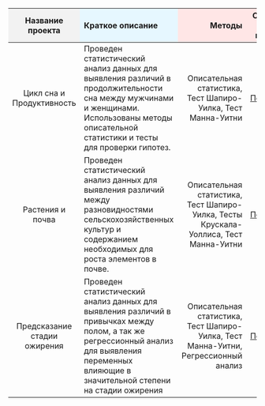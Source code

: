 <table>
  <thead>
    <tr>
      <th style="text-align: center; background-color: #f2f2f2;">Название проекта</th>
      <th style="text-align: left; background-color: #e6f7ff;">Краткое описание</th>
      <th style="text-align: right; background-color: #ffe6e6;">Методы</th>
      <th style="text-align: right; background-color: #ffe6e6;">Ссылка на проект</th>
      <th style="text-align: right; background-color: #ffe6e6;">Платформы и языки программирования</th>
    </tr>
  </thead>
  <tbody>
    <tr>
      <td style="text-align: center;">Цикл сна и Продуктивность</td>
      <td style="text-align: left;">Проведен статистический анализ данных для выявления различий в продолжительности сна между мужчинами и женщинами. Использованы методы описательной статистики и тесты для проверки гипотез.</td>
      <td style="text-align: right;">Описательная статистика, Тест Шапиро-Уилка, Тест Манна-Уитни</td>
      <td style="text-align: right;"><a href="https://github.com/SikeY-stack/R/tree/main/sleep_analysis_project">Перейти</a></td>
      <td style="text-align: right;">Power BI, R</td>
    </tr>
    <tr>
      <td style="text-align: center;">Растения и почва</td>
      <td style="text-align: left;">Проведен статистический анализ данных для выявления различий между разновидностями сельскохозяйственных культур и содержанием необходимых для роста элементов в почве.</td>
      <td style="text-align: right;">Описательная статистика, Тест Шапиро-Уилка, Тесты Крускала-Уоллиса, Тест Манна-Уитни</td>
      <td style="text-align: right;"><a href="https://github.com/SikeY-stack/R/tree/main/Crop%20and%20Soil">Перейти</a></td>
      <td style="text-align: right;">Power BI, R</td>
    </tr>
    <tr>
      <td style="text-align: center;">Предсказание стадии ожирения</td>
      <td style="text-align: left;">Проведен статистический анализ данных для выявления различий в привычках между полом, а так же регрессионный анализ для выявления переменных влияющие в значительной степени на стадии ожирения</td>
      <td style="text-align: right;">Описательная статистика, Тест Шапиро-Уилка, Тест Манна-Уитни, Регрессионный анализ</td>
      <td style="text-align: right;"><a href="https://github.com/SikeY-stack/R/tree/main/predicting%20obesity">Перейти</a></td>
      <td style="text-align: right;">Power BI, R</td>
    </tr>
  </tbody>
</table>
